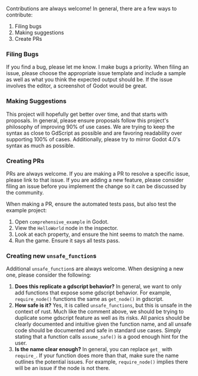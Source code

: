 Contributions are always welcome! In general, there are a few ways to contribute:

1. Filing bugs
2. Making suggestions
3. Create PRs

### Filing Bugs
If you find a bug, please let me know. I make bugs a priority. When filing an issue,
please choose the appropriate issue template and include a sample as well as what you
think the expected output should be. If the issue involves the editor, a screenshot of
Godot would be great.

### Making Suggestions
This project will hopefully get better over time, and that starts with proposals. In 
general, please ensure proposals follow this project's philosophy of improving 90% of
use cases. We are trying to keep the syntax as close to GdScript as possible and are
favoring readability over supporting 100% of cases. Additionally, please try to mirror
Godot 4.0's syntax as much as possible.

### Creating PRs
PRs are always welcome. If you are making a PR to resolve a specific issue, please link 
to that issue. If you are adding a new feature, please consider filing an issue before 
you implement the change so it can be discussed by the community.

When making a PR, ensure the automated tests pass, but also test the example project:

1. Open `comprehensive_example` in Godot.
2. View the `HelloWorld` node in the inspector.
3. Look at each property, and ensure the hint seems to match the name.
4. Run the game. Ensure it says all tests pass.

### Creating new `unsafe_function`s
Additional `unsafe_function`s are always welcome. When designing a new one, please
consider the following:

1. **Does this replicate a gdscript behavior?** In general, we want to only add functions
that expose some gdscript behavior. For example, `require_node()` functions the same
as `get_node()` in gdscript.
2. **How safe is it?** Yes, it is called `unsafe_functions`, but this is unsafe in the
context of rust. Much like the comment above, we should be trying to duplicate some 
gdscript feature as well as its risks. All panics should be clearly documented and 
intuitive given the function name, and all unsafe code should be documented and safe 
in standard use cases. Simply stating that a function calls `assume_safe()` is a good
enough hint for the user.
3. **Is the name clear enough?** In general, you can replace `get_` with `require_`. If 
your function does more than that, make sure the name outlines the potential issues. For
example, `require_node()` implies there will be an issue if the node is not there.